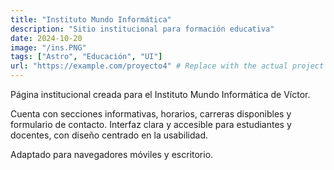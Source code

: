 ```yaml
---
title: "Instituto Mundo Informática"
description: "Sitio institucional para formación educativa"
date: 2024-10-20
image: "/ins.PNG"
tags: ["Astro", "Educación", "UI"]
url: "https://example.com/proyecto4" # Replace with the actual project URL
---
```


Página institucional creada para el Instituto Mundo Informática de Víctor.

Cuenta con secciones informativas, horarios, carreras disponibles y formulario de contacto. Interfaz clara y accesible para estudiantes y docentes, con diseño centrado en la usabilidad.

Adaptado para navegadores móviles y escritorio.
